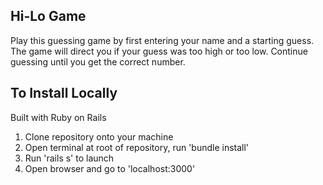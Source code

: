 ## Hi-Lo Game

Play this guessing game by first entering your name and a starting guess. The game will direct you if your guess was too high or too low. Continue guessing until you get the correct number.

## To Install Locally

Built with Ruby on Rails

1. Clone repository onto your machine
2. Open terminal at root of repository, run 'bundle install'
3. Run 'rails s' to launch
4. Open browser and go to 'localhost:3000'
